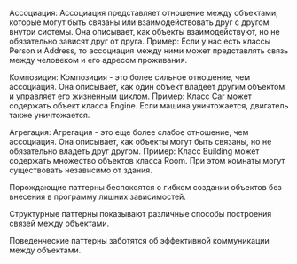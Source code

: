 Ассоциация:
Ассоциация представляет отношение между объектами, которые могут быть связаны или взаимодействовать друг с другом внутри системы.
Она описывает, как объекты взаимодействуют, но не обязательно зависят друг от друга.
Пример: Если у нас есть классы Person и Address, то ассоциация между ними может представлять связь между человеком и его адресом проживания.

Композиция:
Композиция - это более сильное отношение, чем ассоциация.
Она описывает, как один объект владеет другим объектом и управляет его жизненным циклом.
Пример: Класс Car может содержать объект класса Engine. Если машина уничтожается, двигатель также уничтожается.

Агрегация:
Агрегация - это еще более слабое отношение, чем ассоциация.
Она описывает, как объекты могут быть связаны, но не обязательно владеть друг другом.
Пример: Класс Building может содержать множество объектов класса Room. При этом комнаты могут существовать независимо от здания.


Порождающие паттерны беспокоятся о гибком создании объектов без внесения в программу лишних зависимостей.

Структурные паттерны показывают различные способы построения связей между объектами.

Поведенческие паттерны заботятся об эффективной коммуникации между объектами.